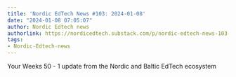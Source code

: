 ```yaml
---
title: 'Nordic EdTech News #103: 2024-01-08'
date: "2024-01-08 07:05:07"
author: Nordic Edtech news
authorlink: https://nordicedtech.substack.com/p/nordic-edtech-news-103-2024-01-08
tags:
- Nordic-Edtech-news
---
```

Your Weeks 50 - 1 update from the Nordic and Baltic EdTech ecosystem